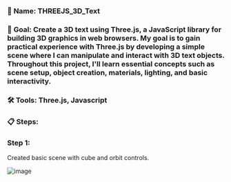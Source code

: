 ### 📁 **Name**: THREEJS_3D_Text

### 🎯 **Goal**: Create a 3D text using Three.js, a JavaScript library for building 3D graphics in web browsers. My goal is to gain practical experience with Three.js by developing a simple scene where I can manipulate and interact with 3D text objects. Throughout this project, I'll learn essential concepts such as scene setup, object creation, materials, lighting, and basic interactivity.

### 🛠️ **Tools**: Three.js, Javascript

### 📋 **Steps**:

### **Step 1**:

Created basic scene with cube and orbit controls.

![image](https://github.com/Kacper-Lechicki/THREEJS_3D_Text/assets/160114199/ce1ccf69-73b1-4729-a54b-d3df48b6bfd9)

